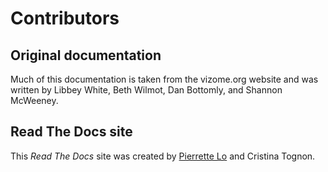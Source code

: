# Contributors

## Original documentation

Much of this documentation is taken from the vizome.org website and was written by Libbey White, Beth Wilmot, Dan Bottomly, and Shannon McWeeney.

## Read The Docs site

This *Read The Docs* site was created by [Pierrette Lo](https://github.com/lopierra) and Cristina Tognon.
